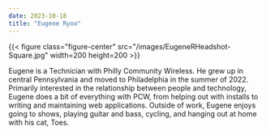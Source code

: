 ```yaml
---
date: 2023-10-18
title: "Eugene Ryoo"
---
```


{{< figure class="figure-center" src="/images/EugeneRHeadshot-Square.jpg" width=200 height=200  >}}  

Eugene is a Technician with Philly Community Wireless. He grew up in central Pennsylvania and moved to Philadelphia in the summer of 2022. Primarily interested in the relationship between people and technology, Eugene does a bit of everything with PCW, from helping out with installs to writing and maintaining web applications. Outside of work, Eugene enjoys going to shows, playing guitar and bass, cycling, and hanging out at home with his cat, Toes.
